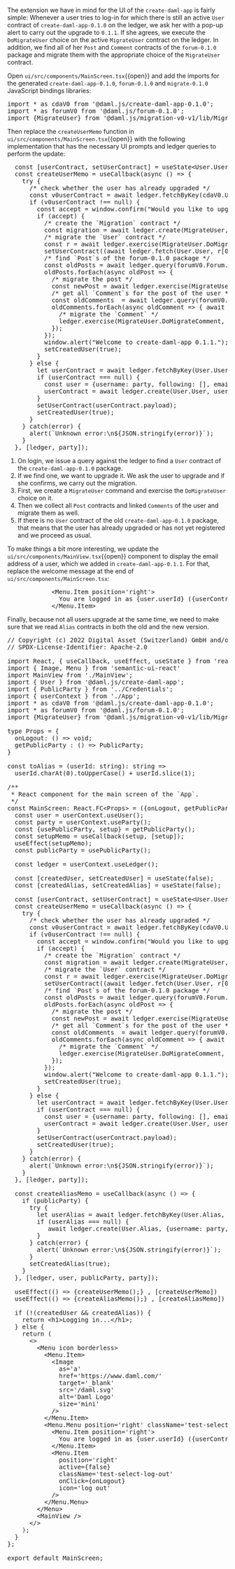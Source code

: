 The extension we have in mind for the UI of the `create-daml-app` is fairly simple: Whenever a user
tries to log-in for which there is still an active `User` contract of `create-daml-app-0.1.0` on the
ledger, we ask her with a pop-up alert to carry out the upgrade to `0.1.1`. If she agrees, we
execute the `DoMigrateUser` choice on the active `MigrateUser` contract on the ledger. In addition,
we find all of her `Post` and `Comment` contracts of the `forum-0.1.0` package and migrate them with
the appropriate choice of the `MigrateUser` contract.

Open `ui/src/components/MainScreen.tsx`{{open}} and add the imports for the generated
`create-daml-app-0.1.0`, `forum-0.1.0` and `migrate-0.1.0` JavaScript bindings libraries:

<pre class="file" data-target="clipboard">
import * as cdaV0 from '@daml.js/create-daml-app-0.1.0';
import * as forumV0 from '@daml.js/forum-0.1.0';
import {MigrateUser} from '@daml.js/migration-v0-v1/lib/Migrate';
</pre>

Then replace the `createUserMemo` function in `ui/src/components/MainScreen.tsx`{{open}} with the following
implementation that has the necessary UI prompts and ledger queries to perform the update:

<pre class="file" data-target="clipboard">
  const [userContract, setUserContract] = useState&lt;User.User | undefined&gt;(undefined);
  const createUserMemo = useCallback(async () =&gt; {
    try {
      /* check whether the user has already upgraded */
      const v0userContract = await ledger.fetchByKey(cdaV0.User.User, party);
      if (v0userContract !== null) {
        const accept = window.confirm("Would you like to upgrade to version 0.1.1 of create-daml-app?");
        if (accept) {
          /* create the `Migration` contract */
          const migration = await ledger.create(MigrateUser, {username: party});
          /* migrate the `User` contract */
          const r = await ledger.exercise(MigrateUser.DoMigrateUser, migration.contractId, {userCid: v0userContract.contractId});
          setUserContract((await ledger.fetch(User.User, r[0]))!.payload);
          /* find `Post`s of the forum-0.1.0 package */
          const oldPosts = await ledger.query(forumV0.Forum.Post, {user: {username: v0userContract.payload.username}});
          oldPosts.forEach(async oldPost =&gt; {
            /* migrate the post */
            const newPost = await ledger.exercise(MigrateUser.DoMigratePost, migration.contractId, {postCid: oldPost.contractId});
            /* get all `Comment`s for the post of the user */
            const oldComments  = await ledger.query(forumV0.Forum.Comment, {post: oldPost.contractId, commenter: {username: party}});
            oldComments.forEach(async oldComment =&gt; { await
              /* migrate the `Comment` */
              ledger.exercise(MigrateUser.DoMigrateComment, migration.contractId, {commentCid: oldComment.contractId, newPostCid: newPost[0]})
            });
          });
          window.alert("Welcome to create-daml-app 0.1.1.");
          setCreatedUser(true);
        }
      } else {
        let userContract = await ledger.fetchByKey(User.User, party);
        if (userContract === null) {
          const user = {username: party, following: [], email: null};
          userContract = await ledger.create(User.User, user);
        }
        setUserContract(userContract.payload);
        setCreatedUser(true);
      }
    } catch(error) {
      alert(`Unknown error:\n${JSON.stringify(error)}`);
    }
  }, [ledger, party]);
</pre>

1. On login, we issue a query against the ledger to find a `User` contract of the
   `create-daml-app-0.1.0` package.
1. If we find one, we want to upgrade it. We ask the user to upgrade and if she confirms, we carry
   out the migration.
1. First, we create a `MigrateUser` command and exercise the `DoMigrateUser` choice on it.
1. Then we collect all `Post` contracts and linked `Comments` of the user and migrate them as well.
1. If there is no `User` contract of the old `create-daml-app-0.1.0` package, that means that the
   user has already upgraded or has not yet registered and we proceed as usual.

To make things a bit more interesting, we update the
`ui/src/components/MainView.tsx`{{open}} component to display the
email address of a user, which we added in
`create-daml-app-0.1.1`. For that, replace the welcome message at the
end of `ui/src/components/MainScreen.tsx`:

<pre class="file" data-target="clipboard">
            &lt;Menu.Item position='right'&gt;
              You are logged in as {user.userId} ({userContract?.email ? userContract?.email : "no email"}).
            &lt;/Menu.Item&gt;
</pre>


Finally, because not all users upgrade at the same time, we need to
make sure that we read `Alias` contracts in both the old and the new
version.

<pre class="file" data-filename="ui/src/components/MainScreen.tsx" data-target="replace">
// Copyright (c) 2022 Digital Asset (Switzerland) GmbH and/or its affiliates. All rights reserved.
// SPDX-License-Identifier: Apache-2.0

import React, { useCallback, useEffect, useState } from 'react'
import { Image, Menu } from 'semantic-ui-react'
import MainView from './MainView';
import { User } from '@daml.js/create-daml-app';
import { PublicParty } from '../Credentials';
import { userContext } from './App';
import * as cdaV0 from '@daml.js/create-daml-app-0.1.0';
import * as forumV0 from '@daml.js/forum-0.1.0';
import {MigrateUser} from '@daml.js/migration-v0-v1/lib/Migrate';

type Props = {
  onLogout: () =&gt; void;
  getPublicParty : () =&gt; PublicParty;
}

const toAlias = (userId: string): string =&gt;
  userId.charAt(0).toUpperCase() + userId.slice(1);

/**
 * React component for the main screen of the `App`.
 */
const MainScreen: React.FC&lt;Props&gt; = ({onLogout, getPublicParty}) =&gt; {
  const user = userContext.useUser();
  const party = userContext.useParty();
  const {usePublicParty, setup} = getPublicParty();
  const setupMemo = useCallback(setup, [setup]);
  useEffect(setupMemo);
  const publicParty = usePublicParty();

  const ledger = userContext.useLedger();

  const [createdUser, setCreatedUser] = useState(false);
  const [createdAlias, setCreatedAlias] = useState(false);

  const [userContract, setUserContract] = useState&lt;User.User | undefined&gt;(undefined);
  const createUserMemo = useCallback(async () =&gt; {
    try {
      /* check whether the user has already upgraded */
      const v0userContract = await ledger.fetchByKey(cdaV0.User.User, party);
      if (v0userContract !== null) {
        const accept = window.confirm("Would you like to upgrade to version 0.1.1 of create-daml-app?");
        if (accept) {
          /* create the `Migration` contract */
          const migration = await ledger.create(MigrateUser, {username: party});
          /* migrate the `User` contract */
          const r = await ledger.exercise(MigrateUser.DoMigrateUser, migration.contractId, {userCid: v0userContract.contractId});
          setUserContract((await ledger.fetch(User.User, r[0]))!.payload);
          /* find `Post`s of the forum-0.1.0 package */
          const oldPosts = await ledger.query(forumV0.Forum.Post, {user: {username: v0userContract.payload.username}});
          oldPosts.forEach(async oldPost =&gt; {
            /* migrate the post */
            const newPost = await ledger.exercise(MigrateUser.DoMigratePost, migration.contractId, {postCid: oldPost.contractId});
            /* get all `Comment`s for the post of the user */
            const oldComments  = await ledger.query(forumV0.Forum.Comment, {post: oldPost.contractId, commenter: {username: party}});
            oldComments.forEach(async oldComment =&gt; { await
              /* migrate the `Comment` */
              ledger.exercise(MigrateUser.DoMigrateComment, migration.contractId, {commentCid: oldComment.contractId, newPostCid: newPost[0]})
            });
          });
          window.alert("Welcome to create-daml-app 0.1.1.");
          setCreatedUser(true);
        }
      } else {
        let userContract = await ledger.fetchByKey(User.User, party);
        if (userContract === null) {
          const user = {username: party, following: [], email: null};
          userContract = await ledger.create(User.User, user);
        }
        setUserContract(userContract.payload);
        setCreatedUser(true);
      }
    } catch(error) {
      alert(`Unknown error:\n${JSON.stringify(error)}`);
    }
  }, [ledger, party]);

  const createAliasMemo = useCallback(async () =&gt; {
    if (publicParty) {
      try {
        let userAlias = await ledger.fetchByKey(User.Alias, {_1: party, _2: publicParty});
        if (userAlias === null) {
           await ledger.create(User.Alias, {username: party, alias: toAlias(user.userId), public: publicParty});
        }
      } catch(error) {
        alert(`Unknown error:\n${JSON.stringify(error)}`);
      }
      setCreatedAlias(true);
    }
  }, [ledger, user, publicParty, party]);

  useEffect(() =&gt; {createUserMemo();} , [createUserMemo])
  useEffect(() =&gt; {createAliasMemo();} , [createAliasMemo])

  if (!(createdUser && createdAlias)) {
    return &lt;h1&gt;Logging in...&lt;/h1&gt;;
  } else {
    return (
      &lt;&gt;
        &lt;Menu icon borderless&gt;
          &lt;Menu.Item&gt;
            &lt;Image
              as='a'
              href='https://www.daml.com/'
              target='_blank'
              src='/daml.svg'
              alt='Daml Logo'
              size='mini'
            /&gt;
          &lt;/Menu.Item&gt;
          &lt;Menu.Menu position='right' className='test-select-main-menu'&gt;
            &lt;Menu.Item position='right'&gt;
              You are logged in as {user.userId} ({userContract?.email ? userContract?.email : "no email"}).
            &lt;/Menu.Item&gt;
            &lt;Menu.Item
              position='right'
              active={false}
              className='test-select-log-out'
              onClick={onLogout}
              icon='log out'
            /&gt;
          &lt;/Menu.Menu&gt;
        &lt;/Menu&gt;
        &lt;MainView /&gt;
      &lt;/&gt;
    );
  }
};

export default MainScreen;
</pre>
